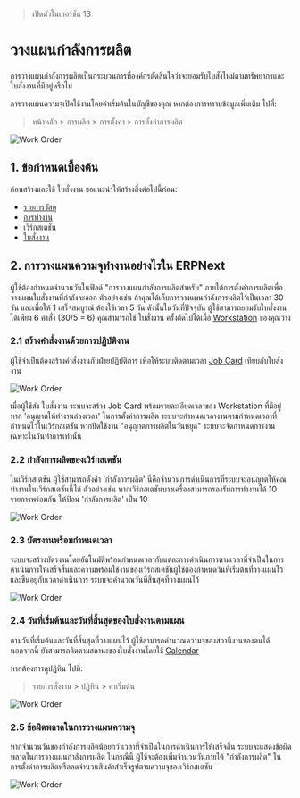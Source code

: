 <!-- add-breadcrumbs -->

> เปิดตัวในเวอร์ชัน 13

# วางแผนกำลังการผลิต

การวางแผนกำลังการผลิตเป็นกระบวนการที่องค์กรตัดสินใจว่าจะยอมรับใบสั่งใหม่ตามทรัพยากรและใบสั่งงานที่มีอยู่หรือไม่

การวางแผนความจุเปิดใช้งานโดยค่าเริ่มต้นในบัญชีของคุณ หากต้องการทราบข้อมูลเพิ่มเติม ไปที่:

> หน้าหลัก > การผลิต > การตั้งค่า > การตั้งค่าการผลิต

<img class="screenshot" alt="Work Order" src="{{docs_base_url}}/assets/img/manufacturing/capacity_planning_settings.png">

## 1. ข้อกำหนดเบื้องต้น
ก่อนสร้างและใช้ ใบสั่งงาน ขอแนะนำให้สร้างสิ่งต่อไปนี้ก่อน:

* [รายการวัสดุ](/docs/user/manual/th/manufacturing/bill-of-materials)
* [การทำงาน](/docs/user/manual/th/manufacturing/operation)
* [เวิร์กสเตชัน](/docs/user/manual/th/manufacturing/workstation)
* [ใบสั่งงาน](/docs/user/manual/th/manufacturing/work-order)

## 2. การวางแผนความจุทำงานอย่างไรใน ERPNext
ผู้ใช้ต้องกำหนดจำนวนวันในฟิลด์ "การวางแผนกำลังการผลิตสำหรับ" ภายใต้การตั้งค่าการผลิตเพื่อวางแผนใบสั่งงานที่กำลังจะออก ตัวอย่างเช่น ถ้าคุณได้เก็บการวางแผนกำลังการผลิตไว้เป็นเวลา 30 วัน และเพื่อให้ 1 เสร็จสมบูรณ์ ต้องใช้เวลา 5 วัน ดังนั้นในวันที่ปัจจุบัน ผู้ใช้สามารถยอมรับใบสั่งงานได้เพียง 6 คำสั่ง (30/5 = 6) คุณสามารถใช้ ใบสั่งงาน ครั้งถัดไปได้เมื่อ [Workstation](/docs/user/manual/th/manufacturing/workstation) ของคุณว่าง

### 2.1 สร้างคำสั่งงานด้วยการปฏิบัติงาน
ผู้ใช้จำเป็นต้องสร้างคำสั่งงานกับฝ่ายปฏิบัติการ เพื่อให้ระบบติดตามเวลา [Job Card](/docs/user/manual/th/manufacturing/job-card) เทียบกับใบสั่งงาน

<img class="screenshot" alt="Work Order" src="{{docs_base_url}}/assets/img/manufacturing/work_order_with_operations.png">

เมื่อผู้ใช้ส่ง ใบสั่งงาน ระบบจะสร้าง Job Card พร้อมรายละเอียดเวลาของ Workstation ที่มีอยู่ หาก 'อนุญาตให้ทำงานล่วงเวลา' ในการตั้งค่าการผลิต ระบบจะกำหนดเวลางานตามกำหนดเวลาที่กำหนดไว้ในเวิร์กสเตชัน หากปิดใช้งาน "อนุญาตการผลิตในวันหยุด" ระบบจะจัดกำหนดการงานเฉพาะในวันทำการเท่านั้น

### 2.2 กำลังการผลิตของเวิร์กสเตชัน

ในเวิร์กสเตชัน ผู้ใช้สามารถตั้งค่า 'กำลังการผลิต' นี่คือจำนวนการดำเนินการที่ระบบจะอนุญาตให้คุณทำงานในเวิร์กสเตชันนี้ได้ ตัวอย่างเช่น หากเวิร์กสเตชันบางเครื่องสามารถรองรับการทำงานได้ 10 รายการพร้อมกัน ให้ป้อน 'กำลังการผลิต' เป็น 10

<img class="screenshot" alt="Work Order" src="{{docs_base_url}}/assets/img/manufacturing/work_station_capacity.png">

### 2.3 บัตรงานพร้อมกำหนดเวลา
ระบบจะสร้างบัตรงานโดยอัตโนมัติพร้อมกำหนดเวลากับแต่ละการดำเนินการตามเวลาที่จำเป็นในการดำเนินการให้เสร็จสิ้นและความพร้อมใช้งานของเวิร์กสเตชันผู้ใช้ต้องกำหนดวันที่เริ่มต้นที่วางแผนไว้และขึ้นอยู่กับเวลาดำเนินการ ระบบจะคำนวณวันที่สิ้นสุดที่วางแผนไว้

<img class="screenshot" alt="Work Order" src="{{docs_base_url}}/assets/img/manufacturing/job_card_timing.png">

### 2.4 วันที่เริ่มต้นและวันที่สิ้นสุดของใบสั่งงานตามแผน
ตามวันที่เริ่มต้นและวันที่สิ้นสุดที่วางแผนไว้ ผู้ใช้สามารถคำนวณความจุของสถานีงานของตนได้ นอกจากนี้ ยังสามารถติดตามสถานะของใบสั่งงานโดยใช้ [Calendar](/docs/user/manual/th/using-erpnext/calendar)

หากต้องการดูปฏิทิน ไปที่:

> รายการสั่งงาน > ปฏิทิน > ค่าเริ่มต้น

<img class="screenshot" alt="Work Order" src="{{docs_base_url}}/assets/img/manufacturing/work_order_calendar.png">

### 2.5 ข้อผิดพลาดในการวางแผนความจุ
หากจำนวนวันของกำลังการผลิตน้อยกว่าเวลาที่จำเป็นในการดำเนินการให้เสร็จสิ้น ระบบจะแสดงข้อผิดพลาดในการวางแผนกำลังการผลิต ในกรณีนี้ ผู้ใช้จะต้องเพิ่มจำนวนวันภายใต้ "กำลังการผลิต" ในการตั้งค่าการผลิตหรือลดจำนวนสินค้าสำเร็จรูปตามความจุของเวิร์กสเตชัน

<img class="screenshot" alt="Work Order" src="{{docs_base_url}}/assets/img/manufacturing/capacity_planning_error.png">
